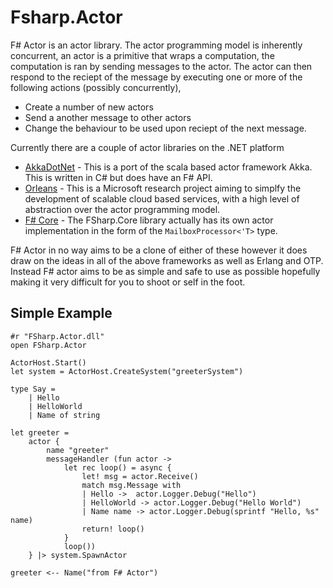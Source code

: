 Fsharp.Actor
============

F# Actor is an actor library. The actor programming model is inherently concurrent, an actor is a primitive that wraps a computation, the computation is ran by sending messages to the actor.
The actor can then respond to the reciept of the message by executing one or more of the following actions (possibly concurrently),

 * Create a number of new actors
 * Send a another message to other actors
 * Change the behaviour to be used upon reciept of the next message.

Currently there are a couple of actor libraries on the .NET platform
    
* [AkkaDotNet](https://github.com/akkadotnet/akka.net) - This is a port of the scala based actor framework Akka. This is written in C# but does have an F# API.
* [Orleans](http://research.microsoft.com/en-us/projects/orleans/) - This is a Microsoft research project aiming to simplfy the development of scalable cloud based services, with a high level of abstraction over the actor programming model.  
* [F# Core](http://msdn.microsoft.com/en-us/library/ee370357.aspx) - The FSharp.Core library actually has its own actor implementation in the form of the `MailboxProcessor<'T>` type. 

F# Actor in no way aims to be a clone of either of these however it does draw on the ideas in all of the above frameworks as well as Erlang and OTP. Instead F# actor aims to be as simple and safe to use as possible hopefully
making it very difficult for you to shoot or self in the foot.

Simple Example
--------------

	#r "FSharp.Actor.dll"
	open FSharp.Actor
	
	ActorHost.Start()
	let system = ActorHost.CreateSystem("greeterSystem")
	
	type Say =
	    | Hello
	    | HelloWorld
	    | Name of string
	
	let greeter = 
	    actor {
	        name "greeter"
	        messageHandler (fun actor ->
	            let rec loop() = async {
	                let! msg = actor.Receive()
	                match msg.Message with
	                | Hello ->  actor.Logger.Debug("Hello")
	                | HelloWorld -> actor.Logger.Debug("Hello World")
	                | Name name -> actor.Logger.Debug(sprintf "Hello, %s" name)
	                return! loop()
	            }
	            loop())
	    } |> system.SpawnActor
	
	greeter <-- Name("from F# Actor") 
